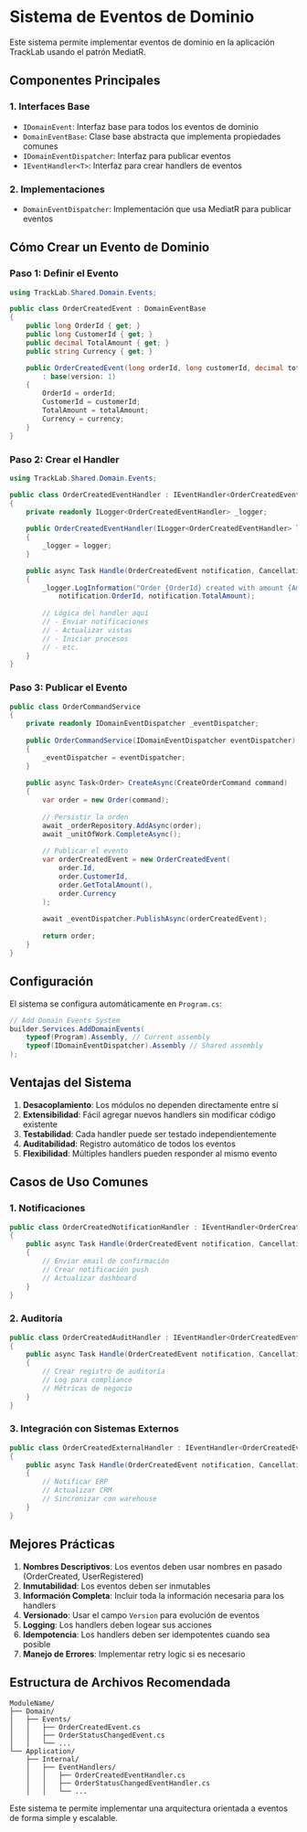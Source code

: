# Sistema de Eventos de Dominio

Este sistema permite implementar eventos de dominio en la aplicación TrackLab usando el patrón MediatR.

## Componentes Principales

### 1. Interfaces Base
- `IDomainEvent`: Interfaz base para todos los eventos de dominio
- `DomainEventBase`: Clase base abstracta que implementa propiedades comunes
- `IDomainEventDispatcher`: Interfaz para publicar eventos
- `IEventHandler<T>`: Interfaz para crear handlers de eventos

### 2. Implementaciones
- `DomainEventDispatcher`: Implementación que usa MediatR para publicar eventos

## Cómo Crear un Evento de Dominio

### Paso 1: Definir el Evento
```csharp
using TrackLab.Shared.Domain.Events;

public class OrderCreatedEvent : DomainEventBase
{
    public long OrderId { get; }
    public long CustomerId { get; }
    public decimal TotalAmount { get; }
    public string Currency { get; }

    public OrderCreatedEvent(long orderId, long customerId, decimal totalAmount, string currency)
        : base(version: 1)
    {
        OrderId = orderId;
        CustomerId = customerId;
        TotalAmount = totalAmount;
        Currency = currency;
    }
}
```

### Paso 2: Crear el Handler
```csharp
using TrackLab.Shared.Domain.Events;

public class OrderCreatedEventHandler : IEventHandler<OrderCreatedEvent>
{
    private readonly ILogger<OrderCreatedEventHandler> _logger;
    
    public OrderCreatedEventHandler(ILogger<OrderCreatedEventHandler> logger)
    {
        _logger = logger;
    }

    public async Task Handle(OrderCreatedEvent notification, CancellationToken cancellationToken)
    {
        _logger.LogInformation("Order {OrderId} created with amount {Amount}", 
            notification.OrderId, notification.TotalAmount);
        
        // Lógica del handler aquí
        // - Enviar notificaciones
        // - Actualizar vistas
        // - Iniciar procesos
        // - etc.
    }
}
```

### Paso 3: Publicar el Evento
```csharp
public class OrderCommandService
{
    private readonly IDomainEventDispatcher _eventDispatcher;
    
    public OrderCommandService(IDomainEventDispatcher eventDispatcher)
    {
        _eventDispatcher = eventDispatcher;
    }
    
    public async Task<Order> CreateAsync(CreateOrderCommand command)
    {
        var order = new Order(command);
        
        // Persistir la orden
        await _orderRepository.AddAsync(order);
        await _unitOfWork.CompleteAsync();
        
        // Publicar el evento
        var orderCreatedEvent = new OrderCreatedEvent(
            order.Id, 
            order.CustomerId, 
            order.GetTotalAmount(), 
            order.Currency
        );
        
        await _eventDispatcher.PublishAsync(orderCreatedEvent);
        
        return order;
    }
}
```

## Configuración

El sistema se configura automáticamente en `Program.cs`:

```csharp
// Add Domain Events System
builder.Services.AddDomainEvents(
    typeof(Program).Assembly, // Current assembly
    typeof(IDomainEventDispatcher).Assembly // Shared assembly
);
```

## Ventajas del Sistema

1. **Desacoplamiento**: Los módulos no dependen directamente entre sí
2. **Extensibilidad**: Fácil agregar nuevos handlers sin modificar código existente
3. **Testabilidad**: Cada handler puede ser testado independientemente
4. **Auditabilidad**: Registro automático de todos los eventos
5. **Flexibilidad**: Múltiples handlers pueden responder al mismo evento

## Casos de Uso Comunes

### 1. Notificaciones
```csharp
public class OrderCreatedNotificationHandler : IEventHandler<OrderCreatedEvent>
{
    public async Task Handle(OrderCreatedEvent notification, CancellationToken cancellationToken)
    {
        // Enviar email de confirmación
        // Crear notificación push
        // Actualizar dashboard
    }
}
```

### 2. Auditoría
```csharp
public class OrderCreatedAuditHandler : IEventHandler<OrderCreatedEvent>
{
    public async Task Handle(OrderCreatedEvent notification, CancellationToken cancellationToken)
    {
        // Crear registro de auditoría
        // Log para compliance
        // Métricas de negocio
    }
}
```

### 3. Integración con Sistemas Externos
```csharp
public class OrderCreatedExternalHandler : IEventHandler<OrderCreatedEvent>
{
    public async Task Handle(OrderCreatedEvent notification, CancellationToken cancellationToken)
    {
        // Notificar ERP
        // Actualizar CRM
        // Sincronizar con warehouse
    }
}
```

## Mejores Prácticas

1. **Nombres Descriptivos**: Los eventos deben usar nombres en pasado (OrderCreated, UserRegistered)
2. **Inmutabilidad**: Los eventos deben ser inmutables
3. **Información Completa**: Incluir toda la información necesaria para los handlers
4. **Versionado**: Usar el campo `Version` para evolución de eventos
5. **Logging**: Los handlers deben logear sus acciones
6. **Idempotencia**: Los handlers deben ser idempotentes cuando sea posible
7. **Manejo de Errores**: Implementar retry logic si es necesario

## Estructura de Archivos Recomendada

```
ModuleName/
├── Domain/
│   ├── Events/
│   │   ├── OrderCreatedEvent.cs
│   │   ├── OrderStatusChangedEvent.cs
│   │   └── ...
└── Application/
    ├── Internal/
    │   ├── EventHandlers/
    │   │   ├── OrderCreatedEventHandler.cs
    │   │   ├── OrderStatusChangedEventHandler.cs
    │   │   └── ...
```

Este sistema te permite implementar una arquitectura orientada a eventos de forma simple y escalable. 
